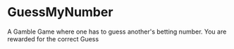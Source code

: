 # GuessMyNumber
A Gamble Game where one has to guess another's betting number. You are rewarded for the correct Guess
